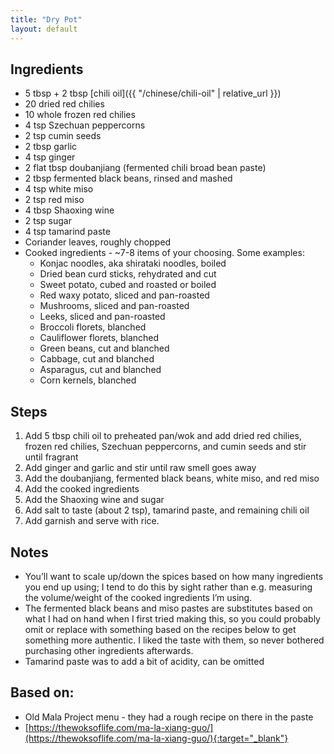 ```yaml
---
title: "Dry Pot"
layout: default
---
```


## Ingredients
- 5 tbsp + 2 tbsp [chili oil]({{ "/chinese/chili-oil" | relative_url }})
- 20 dried red chilies
- 10 whole frozen red chilies
- 4 tsp Szechuan peppercorns
- 2 tsp cumin seeds
- 2 tbsp garlic
- 4 tsp ginger
- 2 flat tbsp doubanjiang (fermented chili broad bean paste)
- 2 tbsp fermented black beans, rinsed and mashed
- 4 tsp white miso
- 2 tsp red miso
- 4 tbsp Shaoxing wine
- 2 tsp sugar
- 4 tsp tamarind paste
- Coriander leaves, roughly chopped
- Cooked ingredients - ~7-8 items of your choosing. Some examples:
    - Konjac noodles, aka shirataki noodles, boiled
    - Dried bean curd sticks, rehydrated and cut
    - Sweet potato, cubed and roasted or boiled
    - Red waxy potato, sliced and pan-roasted
    - Mushrooms, sliced and pan-roasted
    - Leeks, sliced and pan-roasted
    - Broccoli florets, blanched
    - Cauliflower florets, blanched
    - Green beans, cut and blanched
    - Cabbage, cut and blanched
    - Asparagus, cut and blanched
    - Corn kernels, blanched

## Steps
1. Add 5 tbsp chili oil to preheated pan/wok and add dried red chilies, frozen
   red chilies, Szechuan peppercorns, and cumin seeds and stir until fragrant
1. Add ginger and garlic and stir until raw smell goes away
1. Add the doubanjiang, fermented black beans, white miso, and red miso
1. Add the cooked ingredients
1. Add the Shaoxing wine and sugar
1. Add salt to taste (about 2 tsp), tamarind paste, and remaining chili oil
1. Add garnish and serve with rice.

## Notes
- You’ll want to scale up/down the spices based on how many ingredients you end up using; I tend to do this by sight rather than e.g. measuring the volume/weight of the cooked ingredients I’m using.
- The fermented black beans and miso pastes are substitutes based on what I had on hand when I first tried making this, so you could probably omit or replace with something based on the recipes below to get something more authentic. I liked the taste with them, so never bothered purchasing other ingredients afterwards.
- Tamarind paste was to add a bit of acidity, can be omitted

## Based on:
- Old Mala Project menu - they had a rough recipe on there in the paste
- [https://thewoksoflife.com/ma-la-xiang-guo/](https://thewoksoflife.com/ma-la-xiang-guo/){:target="_blank"}
